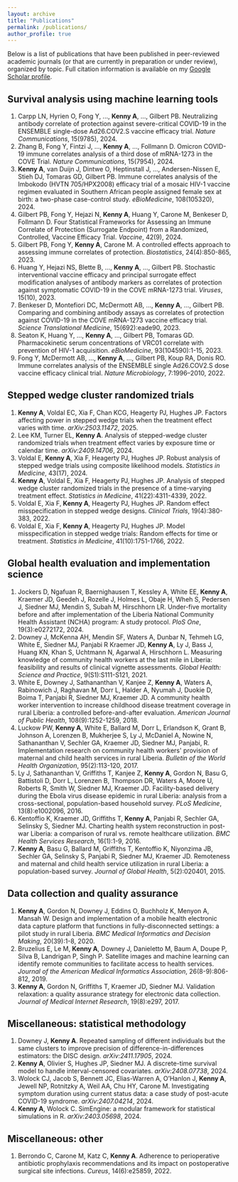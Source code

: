 ```yaml
---
layout: archive
title: "Publications"
permalink: /publications/
author_profile: true
---
```


Below is a list of publications that have been published in peer-reviewed academic journals (or that are currently in preparation or under review), organized by topic. Full citation information is available on my [Google Scholar profile](https://scholar.google.com/citations?hl=en&user=RJOes1QAAAAJ).

## Survival analysis using machine learning tools

1. Carpp LN, Hyrien O, Fong Y, ..., **Kenny A**, ..., Gilbert PB. Neutralizing antibody correlate of protection against severe-critical COVID-19 in the ENSEMBLE single-dose Ad26.COV2.S vaccine efficacy trial. *Nature Communications*, 15(9785), 2024.
1. Zhang B, Fong Y, Fintzi J, ..., **Kenny A**, ..., Follmann D. Omicron COVID-19 immune correlates analysis of a third dose of mRNA-1273 in the COVE Trial. *Nature Communications*, 15(7954), 2024.
1. **Kenny A**, van Duijn J, Dintwe O, Heptinstall J, ..., Andersen-Nissen E, Stieh DJ, Tomaras GD, Gilbert PB. Immune correlates analysis of the Imbokodo (HVTN 705/HPX2008) efficacy trial of a mosaic HIV-1 vaccine regimen evaluated in Southern African people assigned female sex at birth: a two-phase case-control study. *eBioMedicine*, 108(105320), 2024.
1. Gilbert PB, Fong Y, Hejazi N, **Kenny A**, Huang Y, Carone M, Benkeser D, Follmann D. Four Statistical Frameworks for Assessing an Immune Correlate of Protection (Surrogate Endpoint) from a Randomized, Controlled, Vaccine Efficacy Trial. *Vaccine*, 42(9), 2024.
1. Gilbert PB, Fong Y, **Kenny A**, Carone M. A controlled effects approach to assessing immune correlates of protection. *Biostatistics*, 24(4):850-865, 2023.
1.	Huang Y, Hejazi NS, Blette B, ..., **Kenny A**, ..., Gilbert PB. Stochastic interventional vaccine efficacy and principal surrogate effect modification analyses of antibody markers as correlates of protection against symptomatic COVID-19 in the COVE mRNA-1273 trial. *Viruses*, 15(10), 2023.
1. Benkeser D, Montefiori DC, McDermott AB, ..., **Kenny A**, ..., Gilbert PB. Comparing and combining antibody assays as correlates of protection against COVID-19 in the COVE mRNA-1273 vaccine efficacy trial. *Science Translational Medicine*, 15(692):eade90, 2023.
1. Seaton K, Huang Y, ..., **Kenny A**, ..., Gilbert PB, Tomaras GD. Pharmacokinetic serum concentrations of VRC01 correlate with prevention of HIV-1 acquisition. *eBioMedicine*, 93(104590):1-15, 2023.
1. Fong Y, McDermott AB, ..., **Kenny A**, ..., Gilbert PB, Koup RA, Donis RO. Immune correlates analysis of the ENSEMBLE single Ad26.COV2.S dose vaccine efficacy clinical trial. *Nature Microbiology*, 7:1996–2010, 2022.

## Stepped wedge cluster randomized trials

1. **Kenny A**, Voldal EC, Xia F, Chan KCG, Heagerty PJ, Hughes JP. Factors affecting power in stepped wedge trials when the treatment effect varies with time. *arXiv:2503.11472*, 2025.
1. Lee KM, Turner EL, **Kenny A**. Analysis of stepped-wedge cluster randomized trials when treatment effect varies by exposure time or calendar time. *arXiv:2409.14706*, 2024.
1. Voldal E, **Kenny A**, Xia F, Heagerty PJ, Hughes JP. Robust analysis of stepped wedge trials using composite likelihood models. *Statistics in Medicine*, 43(17), 2024.
1. **Kenny A**, Voldal E, Xia F, Heagerty PJ, Hughes JP. Analysis of stepped wedge cluster randomized trials in the presence of a time-varying treatment effect. *Statistics in Medicine*, 41(22):4311-4339, 2022.
1. Voldal E, Xia F, **Kenny A**, Heagerty PJ, Hughes JP. Random effect misspecification in stepped wedge designs. *Clinical Trials*, 19(4):380-383, 2022.
1. Voldal E, Xia F, **Kenny A**, Heagerty PJ, Hughes JP. Model misspecification in stepped wedge trials: Random effects for time or treatment. *Statistics in Medicine*, 41(10):1751-1766, 2022.

## Global health evaluation and implementation science

1. Jockers D, Ngafuan R, Baernighausen T, Kessley A, White EE, **Kenny A**, Kraemer JD, Geedeh J, Rozelle J, Holmes L, Obaje H, Wheh S, Pedersen J, Siedner MJ, Mendin S, Subah M, Hirschhorn LR. Under-five mortality before and after implementation of the Liberia National Community Health Assistant (NCHA) program: A study protocol. *PloS One*, 19(3):e0272172, 2024.
1. Downey J, McKenna AH, Mendin SF, Waters A, Dunbar N, Tehmeh LG, White E, Siedner MJ, Panjabi R Kraemer JD, **Kenny A**, Ly J, Bass J, Huang KN, Khan S, Uchtmann N, Agarwal A, Hirschhorn L. Measuring knowledge of community health workers at the last mile in Liberia: feasibility and results of clinical vignette assessments. *Global Health: Science and Practice*, 9(S1):S111-S121, 2021.
1. White E, Downey J, Sathananthan V, Kanjee Z, **Kenny A**, Waters A, Rabinowich J, Raghavan M, Dorr L, Halder A, Nyumah J, Duokie D, Boima T, Panjabi R, Siedner MJ, Kraemer JD. A community health worker intervention to increase childhood disease treatment coverage in rural Liberia: a controlled before-and-after evaluation. *American Journal of Public Health*, 108(9):1252-1259, 2018.
1. Luckow PW, **Kenny A**, White E, Ballard M, Dorr L, Erlandson K, Grant B, Johnson A, Lorenzen B, Mukherjee S, Ly J, McDaniel A, Nowine N, Sathananthan V, Sechler GA, Kraemer JD, Siedner MJ, Panjabi, R. Implementation research on community health workers' provision of maternal and child health services in rural Liberia. *Bulletin of the World Health Organization*, 95(2):113-120, 2017.
1. Ly J, Sathananthan V, Griffiths T, Kanjee Z, **Kenny A**, Gordon N, Basu G, Battistoli D, Dorr L, Lorenzen B, Thompson DR, Waters A, Moore U, Roberts R, Smith W, Siedner MJ, Kraemer JD. Facility-based delivery during the Ebola virus disease epidemic in rural Liberia: analysis from a cross-sectional, population-based household survey. *PLoS Medicine*, 13(8):e1002096, 2016.
1. Kentoffio K, Kraemer JD, Griffiths T, **Kenny A**, Panjabi R, Sechler GA, Selinsky S, Siedner MJ. Charting health system reconstruction in post-war Liberia: a comparison of rural vs. remote healthcare utilization. *BMC Health Services Research*, 16(1):1-9, 2016.
1. **Kenny A**, Basu G, Ballard M, Griffiths T, Kentoffio K, Niyonzima JB, Sechler GA, Selinsky S, Panjabi R, Siedner MJ, Kraemer JD. Remoteness and maternal and child health service utilization in rural Liberia: a population-based survey. *Journal of Global Health*, 5(2):020401, 2015.

## Data collection and quality assurance

1. **Kenny A**, Gordon N, Downey J, Eddins O, Buchholz K, Menyon A, Mansah W. Design and implementation of a mobile health electronic data capture platform that functions in fully-disconnected settings: a pilot study in rural Liberia. *BMC Medical Informatics and Decision Making*, 20(39):1-8, 2020.
1. Bruzelius E, Le M, **Kenny A**, Downey J, Danieletto M, Baum A, Doupe P, Silva B, Landrigan P, Singh P. Satellite images and machine learning can identify remote communities to facilitate access to health services. *Journal of the American Medical Informatics Association*, 26(8-9):806-812, 2019.
1. **Kenny A**, Gordon N, Griffiths T, Kraemer JD, Siedner MJ. Validation relaxation: a quality assurance strategy for electronic data collection. *Journal of Medical Internet Research*, 19(8):e297, 2017.

## Miscellaneous: statistical methodology

1. Downey J, **Kenny A**. Repeated sampling of different individuals but the same clusters to improve precision of difference-in-differences estimators: the DISC design. *arXiv:2411.17905*, 2024.
1. **Kenny A**, Olivier S, Hughes JP, Siedner MJ. A discrete-time survival model to handle interval-censored covariates. *arXiv:2408.07738*, 2024.
1. Wolock CJ, Jacob S, Bennett JC, Elias-Warren A, O’Hanlon J, **Kenny A**, Jewell NP, Rotnitzky A, Weil AA, Chu HY, Carone M. Investigating symptom duration using current status data: a case study of post-acute COVID-19 syndrome. *arXiv:2407.04214*, 2024.
1. **Kenny A**, Wolock C. SimEngine: a modular framework for statistical simulations in R. *arXiv:2403.05698*, 2024.

## Miscellaneous: other

1. Berrondo C, Carone M, Katz C, **Kenny A**. Adherence to perioperative antibiotic prophylaxis recommendations and its impact on postoperative surgical site infections. *Cureus*, 14(6):e25859, 2022.

